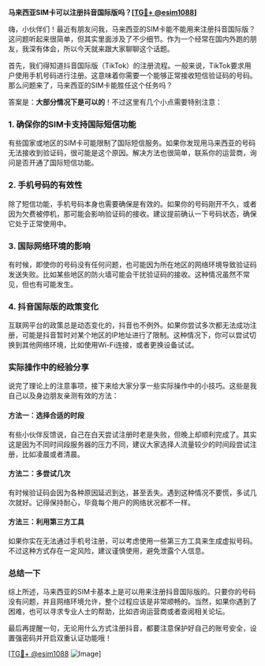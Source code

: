 **马来西亚SIM卡可以注册抖音国际版吗？[[TG💪+ @esim1088](https://t.me/s/esim1088)]**

嗨，小伙伴们！最近有朋友问我，马来西亚的SIM卡能不能用来注册抖音国际版？这问题听起来很简单，但其实里面涉及了不少细节。作为一个经常在国内外跑的朋友，我深有体会，所以今天就来跟大家聊聊这个话题。

首先，我们得知道抖音国际版（TikTok）的注册流程。一般来说，TikTok要求用户使用手机号码进行注册。这意味着你需要一个能够正常接收短信验证码的号码。那么问题来了，马来西亚的SIM卡能胜任这个任务吗？

答案是：**大部分情况下是可以的**！不过这里有几个小点需要特别注意：

### 1. 确保你的SIM卡支持国际短信功能

有些国家或地区的SIM卡可能限制了国际短信服务。如果你发现用马来西亚的号码无法接收到验证码，很可能是这个原因。解决方法也很简单，联系你的运营商，询问是否开通了国际短信功能。

### 2. 手机号码的有效性

除了短信功能，手机号码本身也需要确保是有效的。如果你的号码刚开不久，或者因为欠费被停机，那可能会影响验证码的接收。建议提前确认一下号码状态，确保它处于正常使用中。

### 3. 国际网络环境的影响

有时候，即使你的号码没有任何问题，也可能因为所在地区的网络环境导致验证码发送失败。比如某些地区的防火墙可能会干扰验证码的接收。这种情况虽然不常见，但也有可能发生。

### 4. 抖音国际版的政策变化

互联网平台的政策总是动态变化的，抖音也不例外。如果你尝试多次都无法成功注册，可能是抖音暂时对某个地区的IP地址进行了限制。这种情况下，你可以尝试切换到其他网络环境，比如使用Wi-Fi连接，或者更换设备试试。

### 实际操作中的经验分享

说完了理论上的注意事项，接下来给大家分享一些实际操作中的小技巧。这些是我自己以及身边朋友亲测有效的方法：

#### 方法一：选择合适的时段

有些小伙伴反馈说，自己在白天尝试注册时老是失败，但晚上却顺利完成了。其实这是因为不同时间段服务器的压力不同，建议大家选择人流量较少的时间段尝试注册，比如凌晨或者清晨。

#### 方法二：多尝试几次

有时候验证码会因为各种原因延迟到达，甚至丢失。遇到这种情况不要慌，多试几次就好。记得保持耐心，毕竟每个用户的网络状况都不一样。

#### 方法三：利用第三方工具

如果你实在无法通过手机号注册，可以考虑使用一些第三方工具来生成虚拟号码。不过这种方式存在一定风险，建议谨慎使用，避免泄露个人信息。

### 总结一下

综上所述，马来西亚的SIM卡基本上是可以用来注册抖音国际版的。只要你的号码没有问题，并且网络环境允许，整个过程应该是非常顺畅的。当然，如果你遇到了困难，也可以寻求专业人士的帮助，比如咨询运营商或者查阅相关论坛。

最后再提醒一句，无论用什么方式注册抖音，都要注意保护好自己的账号安全，设置强密码并开启双重认证功能哦！

[[TG💪+ @esim1088](https://t.me/s/esim1088) ![Image](https://i.postimg.cc/4NQfJmqS/Snipaste-2025-05-13-00-14-12.png)]